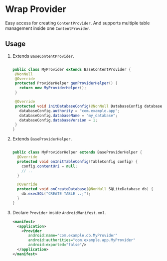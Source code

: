 # Wrap Provider

Easy access for creating `ContentProvider`. And supports multiple table management inside one `ContentProvider`.

## Usage

1. Extends `BaseContentProvider`.

     ```java

    public class MyProvider extends BaseContentProvider {
      @NonNull
      @Override
      protected ProviderHelper genProviderHelper() {
        return new MyProviderHelper();
      }

      @Override
      protected void initDatabaseConfig(@NonNull DatabaseConfig databaseConfig) {
        databaseConfig.authority = "com.example.app";
        databaseConfig.databaseName = "my_database";
        databaseConfig.databaseVersion = 1;
      }
    }

     ```
2. Extends `BaseProviderHelper`.

    ```java

    public class MyProviderHelper extends BaseProviderHelper {
      @Override
      protected void onInitTableConfig(TableConfig config) {
        config.contentUri = null;
        // ..
      }

      @Override
      protected void onCreateDatabase(@NonNull SQLiteDatabase db) {
        db.execSQL("CREATE TABLE ..;");
      }
    }

    ```

3. Declare `Provider` inside `AndroidManifest.xml`.

    ```xml
    <manifest>
      <application>
        <Provider
           android:name="com.example.db.MyProvider"
           android:authorities="com.example.app.MyProvider"
           android:exported="false"/>
      </application>
    </manifest>
    ```